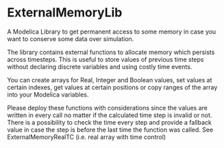 # ExternalMemoryLib
A Modelica Library to get permanent access to some memory in case you want to conserve some data over simulation.

The library contains external functions to allocate memory which persists across timesteps. This is useful to store values of previous time steps without declaring discrete variables and using costly time events.

You can create arrays for Real, Integer and Boolean values, set values at certain indexes, get values at certain positions or copy ranges of the array into your Modelica variables.

Please deploy these functions with considerations since the values are written in every call no matter if the calculated time step is invalid or not. There is a possibility to check the time every step and provide a fallback value in case the step is before the last time the function was called.
See ExternalMemoryRealTC (i.e. real array with time control)